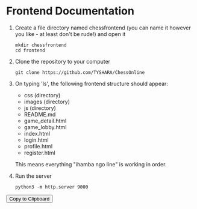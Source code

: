 # Frontend Documentation

1. Create a file directory named chessfrontend (you can name it however you like - at least don't be rude!) and open it

    ```
    mkdir chessfrontend
    cd frontend
    ```

2. Clone the repository to your computer

    ```
    git clone https://github.com/TYSHARA/ChessOnline
    ```

3. On typing 'ls', the following frontend structure should appear:
   - css (directory)
   - images (directory)
   - js (directory)
   - README.md
   - game_detail.html
   - game_lobby.html
   - index.html
   - login.html
   - profile.html
   - register.html

   This means everything "ihamba ngo line" is working in order.

4. Run the server

    ```
    python3 -m http.server 9000
    ```

<button id="copy-button">Copy to Clipboard</button>

<script>
    const copyButton = document.getElementById("copy-button");

    copyButton.addEventListener("click", function () {
        const codeSnippet = `git clone https://github.com/TYSHARA/ChessOnline`;
        const textArea = document.createElement("textarea");
        textArea.value = codeSnippet;
        document.body.appendChild(textArea);
        textArea.select();
        document.execCommand("copy");
        document.body.removeChild(textArea);
        alert("Command copied to clipboard!");
    });
</script>

